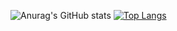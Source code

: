 ![Anurag's GitHub stats](https://github-readme-stats.vercel.app/api?username=toko17&show_icons=true&theme=dark)
[![Top Langs](https://github-readme-stats.vercel.app/api/top-langs/?username=anuraghazra&layout=compact)](https://github.com/anuraghazra/github-readme-stats)
